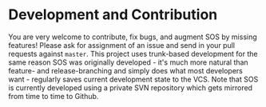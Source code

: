 # Development and Contribution #

You are very welcome to contribute, fix bugs, and augment SOS by missing features! Please ask for assignment of an issue and send in your pull requests against `master`. This project uses trunk-based development for the same reason SOS was originally developed - it's much more natural than feature- and release-branching and simply does what most developers want - regularly saves current development state to the VCS.
Note that SOS is currently developed using a private SVN repository which gets mirrored from time to time to Github.
